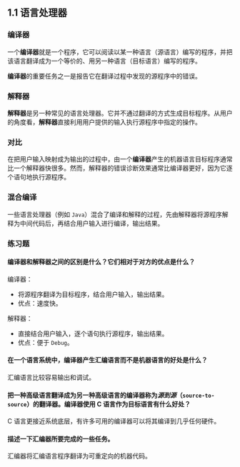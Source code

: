 ## 1.1 语言处理器

### 编译器

一个**编译器**就是一个程序，它可以阅读以某一种语言（源语言）编写的程序，并把该语言翻译成为一个等价的、用另一种语言（目标语言）编写的程序。

**编译器**的重要任务之一是报告它在翻译过程中发现的源程序中的错误。

### 解释器

**解释器**是另一种常见的语言处理器。它并不通过翻译的方式生成目标程序。从用户的角度看，**解释器**直接利用用户提供的输入执行源程序中指定的操作。

### 对比

在把用户输入映射成为输出的过程中，由一个**编译器**产生的机器语言目标程序通常比一个解释器快很多。然而，解释器的错误诊断效果通常比编译器更好，因为它逐个语句地执行源程序。

### 混合编译

一些语言处理器（例如 `Java`）混合了编译和解释的过程，先由解释器将源程序解释为中间代码后，再结合用户输入进行编译，输出结果。

### 练习题

#### 编译器和解释器之间的区别是什么？它们相对于对方的优点是什么？

编译器：

- 将源程序翻译为目标程序，结合用户输入，输出结果。
- 优点：速度快。

解释器：

- 直接结合用户输入，逐个语句执行源程序，输出结果。
- 优点：便于 `Debug`。

#### 在一个语言系统中，编译器产生汇编语言而不是机器语言的好处是什么？

汇编语言比较容易输出和调试。

#### 把一种高级语言翻译成为另一种高级语言的编译器称为*源到源*（`source-to-source`）的翻译器。编译器使用 C 语言作为目标语言有什么好处？

C 语言更接近系统底层，有许多可用的编译器可以将其编译到几乎任何硬件。

#### 描述一下汇编器所要完成的一些任务。

汇编器将汇编语言程序翻译为可重定向的机器代码。
